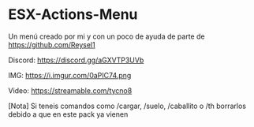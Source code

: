# ESX-Actions-Menu
Un menú creado por mi y con un poco de ayuda de parte de https://github.com/Reysel1

Discord: https://discord.gg/aGXVTP3UVb

IMG: https://i.imgur.com/0aPIC74.png

Video: https://streamable.com/tycno8

[Nota]
Si teneis comandos como /cargar, /suelo, /caballito o /th borrarlos debido a que en este pack ya vienen
